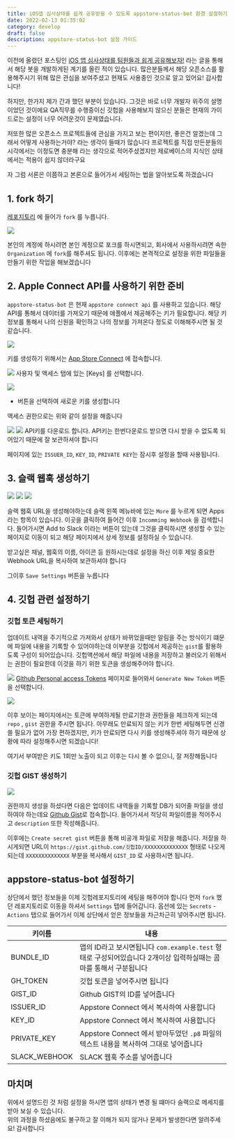 ```yaml
---
title: iOS앱 심사상태를 쉽게 공유받을 수 있도록 appstore-status-bot 환경 설정하기 
date: 2022-02-13 01:35:02
category: develop
draft: false
description: appstore-status-bot 설정 가이드
---
```




이전에 올렸던 포스팅인 [iOS 앱 심사상태를 팀원들과 쉽게 공유해보자!](https://fernando.kr/ios/2020-11-08-ios-appstore-status-bot/) 라는 글을 통해서 해당 봇을 개발하게된 계기를 올린 적이 있습니다. 
많은분들께서 해당 오픈소스를 활용해주시기 위해 많은 관심을 보여주셨고 현재도 사용중인 것으로 알고 있어요! 감사합니다! 

하지만, 한가지 제가 간과 했던 부분이 있습니다. 그것은 바로 너무 개발자 위주의 설명이었던 것이에요
QA직무를 수행중이신 깃헙을 사용해보지 않으신 분들은 현재의 가이드로는 설정이 너무 어려운것이 문제였습니다. 

저또한 많은 오픈소스 프로젝트들에 관심을 가지고 보는 편이지만, 좋은건 알겠는데 그래서 어떻게 사용하는거야? 
라는 생각이 들때가 많습니다 프로젝트를 직접 만든분들의 시각에서는 이정도면 충분해 라는 생각으로 적어주셨겠지만 제로베이스의 지식인 상태에서는 적용이 쉽지 않더라구요

자 그럼 서론은 이쯤하고 본론으로 들어가서 세팅하는 법을 알아보도록 하겠습니다 


## 1. fork 하기

[레포지토리](https://github.com/techinpark/appstore-status-bot) 에 들어가 `fork` 를 누릅니다. 

![](../../assets/2022-02-13/screenshot01.png)

본인의 계정에 하시려면 본인 계정으로 포크를 하시면되고, 회사에서 사용하시려면 속한 `Organization` 에 `fork`를 해주셔도 됩니다. 
이후에는 본격적으로 설정을 위한 파일들을 만들기 위한 작업을 해보겠습니다 



## 2. Apple Connect API를 사용하기 위한 준비 

`appstore-status-bot` 은 현재 `appstore connect api` 를 사용하고 있습니다. 해당 API를 통해서 데이터를 가져오기 때문에 애플에서 제공해주는 키가 필요합니다. 
해당 키 정보를 통해서 나의 신원을 확인하고 나의 정보를 가져온다 정도로 이해해주시면 될 것 같습니다. 

![](../../assets/2022-02-13/screenshot02.png)

키를 생성하기 위해서는 [App Store Connect](https://appstoreconnect.apple.com/access/users) 에 접속합니다.

![](../../assets/2022-02-13/screenshot03.png)
사용자 및 액세스 탭에 있는 [Keys] 를 선택합니다. 


![](../../assets/2022-02-13/screenshot04.png)
+ 버튼을 선택하여 새로운 키를 생성합니다 

액세스 권한으로는 위와 같이 설정을 해줍니다 

![](../../assets/2022-02-13/screenshot05.png)
![](../../assets/2022-02-13/screenshot06.png)
API키를 다운로드 합니다. API키는 한번다운로드 받으면 다시 받을 수 없도록 되어있기 때문에 잘 보관하셔야 합니다 

페이지에 있는  `ISSUER_ID`, `KEY_ID`, `PRIVATE KEY`는 잠시후 설정을 할때 사용됩니다. 


## 3. 슬랙 웹훅 생성하기

![](../../assets/2022-02-13/screenshot07.png)
![](../../assets/2022-02-13/screenshot08.png)
![](../../assets/2022-02-13/screenshot09.png)

슬랙 웹훅 URL을 생성해야하는데 슬랙 왼쪽 메뉴바에 있는 `More` 를 누르게 되면 Apps 라는 항목이 있습니다. 이곳을 클릭하여 들어간 이후 `Incomming Webhook` 을 검색합니다.
들어가시면 Add to Slack 이라는 버튼이 있는데 그것을 클릭하시면 생성할 수 있는 페이지로 이동이 되고 해당 페이지에서 상세 정보를 설정하실 수 있습니다. 

받고싶은 채널, 웹훅의 이름, 아이콘 등 원하시는데로 설정을 하신 이후 제일 중요한  Webhook URL을 복사하여 보관하셔야 합니다 

그이후 `Save Settings` 버튼을 누릅니다 


## 4. 깃헙 관련 설정하기 

### 깃헙 토큰 세팅하기


업데이트 내역을 주기적으로 가져와서 상태가 바뀌었을때만 알림을 주는 방식이기 떄문에 파일에 내용을 기록할 수 있어야하는데 이부분을 깃헙에서 제공하는 `gist`를 활용하도록 구성이 되어있습니다. 
깃헙액션에서 해당 파일에 내용을 저장하고 불러오기 위해서는 권한이 필요한데 이것을 하기 위한 토큰을 생성해주어야 합니다. 

![](../../assets/2022-02-13/screenshot10.png)
[Github Personal access Tokens](https://github.com/settings/tokens) 페이지로 들어와서 `Generate New Token` 버튼을 선택합니다.

![](../../assets/2022-02-13/screenshot11.png)

이후 보이는 페이지에서는 토큰에 부여하게될 만료기한과 권한들을 체크하게 되는데 `repo` , `gist` 권한을 주시면 됩니다. 
아무래도 만료되지 않는 키가 한번 세팅해두면 신경쓸 필요가 없어 가장 편하겠지만, 키가 만료되면 다시 키를 생성해주셔야 하기 때문에 상황에 따라 설정해주시면 되겠습니다!

여기서 부여받은 키도 1회만 노출이 되고 이후는 다시 볼 수 없으니, 잘 저장해둡니다 


### 깃헙 GIST 생성하기 

![](../../assets/2022-02-13/screenshot12.png)

권한까지 생성을 하셨다면 다음은 업데이트 내역들을 기록할 DB가 되어줄 파일을 생성하여야 하는데요 [Github Gist](https://gist.github.com/)로 접속합니다. 
들어가셔서 적당히 파일이름을 적어주시고 `description` 또한 작성해줍니다. 

이후에는 `Create secret gist` 버튼을 통해 비공개 파일로 저장을 해줍니다.
저장을 하시게되면 URL이 `https://gist.github.com/깃헙ID/XXXXXXXXXXXXXX` 형태로 나오게 되는데 `XXXXXXXXXXXXXX` 부분을 복사해서 `GIST_ID` 로 사용하시면 됩니다. 



## appstore-status-bot 설정하기 

상단에서 했던 정보들을 이제 깃헙레포지토리에 세팅을 해주어야 합니다 먼저 `fork` 했던 레포지토리로 이동을 하셔서 `Settings` 탭에 들어갑니다. 
옵션에 있는 `Secrets` - `Actions` 탭으로 들어가서 이제 상단에서 얻은 정보들을 차근차근히 넣어주시면 됩니다. 

| 키이름 | 내용 | 
|-|-|
|BUNDLE_ID| 앱의 ID라고 보시면됩니다 `com.example.test` 형태로 구성되어있습니다 2개이상 입력하실때는 콤마를 통해서 구분됩니다| 
|GH_TOKEN| 깃헙 토큰을 넣어주시면 됩니다| 
|GIST_ID| Github GIST의 ID를 넣어줍니다| 
|ISSUER_ID|Appstore Connect 에서 복사하여 사용합니다| 
|KEY_ID| Appstore Connect 에서 복사하여 사용합니다|
|PRIVATE_KEY| Appstore Connect 에서 받아두었던 `.p8` 파일의 텍스트 내용을 복사하여 그대로 넣어줍니다| 
|SLACK_WEBHOOK| SLACK 웹훅 주소를 넣어줍니다|

## 마치며 

위에서 설명드린 것 처럼 설정을 하시면 앱의 상태가 변경 될 떄마다 슬랙으로 메세지를 받아 보실 수 있습니다.  
위의 과정을 하셨음에도 불구하고 잘 이해가 되지 않거나 문제가 발생한다면 알려주세요! 감사합니다 